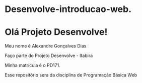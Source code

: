 # Desenvolve-introducao-web.
<h1>Olá Projeto Desenvolve!</h1>
<p>Meu nome é Alexandre Gonçalves Dias</p>
<p>Faço parte do Projeto Desenvolve - Itabira</p>
<p> Minha matrícula é o PD171.</p>
 <p> Esse repositório sera da disciplina de Programação Básica Web</p>
